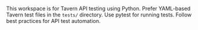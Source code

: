 <!-- Use this file to provide workspace-specific custom instructions to Copilot. For more details, visit https://code.visualstudio.com/docs/copilot/copilot-customization#_use-a-githubcopilotinstructionsmd-file -->

This workspace is for Tavern API testing using Python. Prefer YAML-based Tavern test files in the `tests/` directory. Use pytest for running tests. Follow best practices for API test automation.
